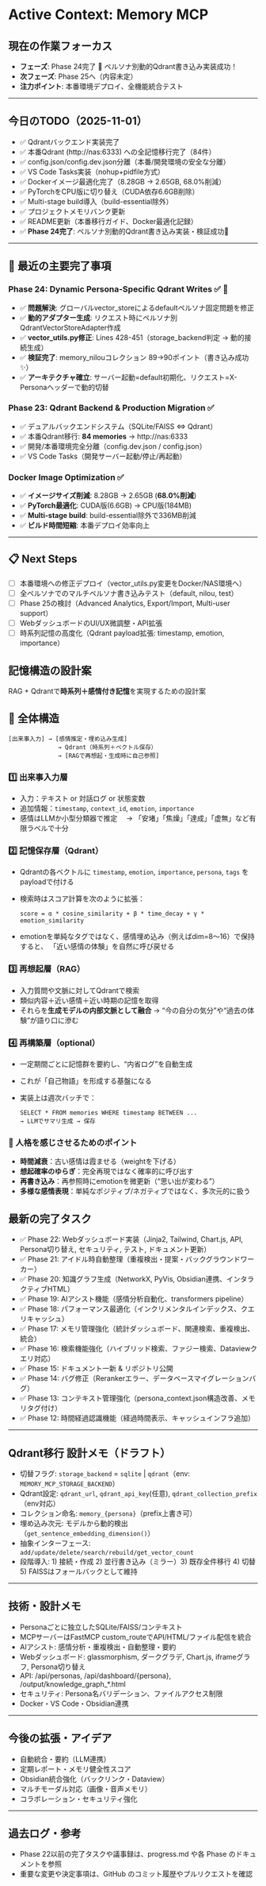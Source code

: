 # Active Context: Memory MCP

## 現在の作業フォーカス
- **フェーズ**: Phase 24完了 🎉 ペルソナ別動的Qdrant書き込み実装成功！
- **次フェーズ**: Phase 25へ（内容未定）
- **注力ポイント**: 本番環境デプロイ、全機能統合テスト

---

## 今日のTODO（2025-11-01）
- ✅ Qdrantバックエンド実装完了
- ✅ 本番Qdrant (http://nas:6333) への全記憶移行完了（84件）
- ✅ config.json/config.dev.json分離（本番/開発環境の安全な分離）
- ✅ VS Code Tasks実装（nohup+pidfile方式）
- ✅ Dockerイメージ最適化完了（8.28GB → 2.65GB, 68.0%削減）
- ✅ PyTorchをCPU版に切り替え（CUDA依存6.6GB削除）
- ✅ Multi-stage build導入（build-essential除外）
- ✅ プロジェクトメモリバンク更新
- ✅ README更新（本番移行ガイド、Docker最適化記録）
- ✅ **Phase 24完了**: ペルソナ別動的Qdrant書き込み実装・検証成功🎉

---

## 🎯 最近の主要完了事項

### Phase 24: Dynamic Persona-Specific Qdrant Writes ✅ 🎉
- ✅ **問題解決**: グローバルvector_storeによるdefaultペルソナ固定問題を修正
- ✅ **動的アダプター生成**: リクエスト時にペルソナ別QdrantVectorStoreAdapter作成
- ✅ **vector_utils.py修正**: Lines 428-451（storage_backend判定 → 動的接続生成）
- ✅ **検証完了**: memory_nilouコレクション 89→90ポイント（書き込み成功✨）
- ✅ **アーキテクチャ確立**: サーバー起動=default初期化、リクエスト=X-Personaヘッダーで動的切替

### Phase 23: Qdrant Backend & Production Migration ✅
- ✅ デュアルバックエンドシステム（SQLite/FAISS ⇔ Qdrant）
- ✅ 本番Qdrant移行: **84 memories** → http://nas:6333
- ✅ 開発/本番環境完全分離（config.dev.json / config.json）
- ✅ VS Code Tasks（開発サーバー起動/停止/再起動）

### Docker Image Optimization ✅
- ✅ **イメージサイズ削減**: 8.28GB → 2.65GB (**68.0%削減**)
- ✅ **PyTorch最適化**: CUDA版(6.6GB) → CPU版(184MB)
- ✅ **Multi-stage build**: build-essential除外で336MB削減
- ✅ **ビルド時間短縮**: 本番デプロイ効率向上

---

## 📋 Next Steps
- [ ] 本番環境への修正デプロイ（vector_utils.py変更をDocker/NAS環境へ）
- [ ] 全ペルソナでのマルチペルソナ書き込みテスト（default, nilou, test）
- [ ] Phase 25の検討（Advanced Analytics, Export/Import, Multi-user support）
- [ ] WebダッシュボードのUI/UX微調整・API拡張
- [ ] 時系列記憶の高度化（Qdrant payload拡張: timestamp, emotion, importance）

## 記憶構造の設計案
RAG + Qdrantで**時系列＋感情付き記憶**を実現するための設計案

## 🧩 全体構造
```
[出来事入力] → [感情推定・埋め込み生成]
              → Qdrant（時系列＋ベクトル保存）
              → [RAGで再想起・生成時に自己参照]
```

### 1️⃣ 出来事入力層
* 入力：テキスト or 対話ログ or 状態変数
* 追加情報：`timestamp`, `context_id`, `emotion`, `importance`
* 感情はLLMか小型分類器で推定
  　→ 「安堵」「焦燥」「達成」「虚無」など有限ラベルで十分

### 2️⃣ 記憶保存層（Qdrant）

* Qdrantの各ベクトルに `timestamp`, `emotion`, `importance`, `persona`, `tags` をpayloadで付ける
* 検索時はスコア計算を次のように拡張：

  ```
  score = α * cosine_similarity + β * time_decay + γ * emotion_similarity
  ```
* emotionを単純なタグではなく、感情埋め込み（例えばdim=8〜16）で保持すると、
  「近い感情の体験」を自然に呼び戻せる

### 3️⃣ 再想起層（RAG）

* 入力質問や文脈に対してQdrantで検索
* 類似内容＋近い感情＋近い時期の記憶を取得
* それらを**生成モデルの内部文脈として融合**
  → “今の自分の気分”や“過去の体験”が語り口に滲む

### 4️⃣ 再構築層（optional）

* 一定期間ごとに記憶群を要約し、“内省ログ”を自動生成
* これが「自己物語」を形成する基盤になる
* 実装上は週次バッチで：

  ```
  SELECT * FROM memories WHERE timestamp BETWEEN ...
  → LLMでサマリ生成 → 保存
  ```

### 🔮 人格を感じさせるためのポイント

* **時間減衰**：古い感情は霞ませる（weightを下げる）
* **想起確率のゆらぎ**：完全再現ではなく確率的に呼び出す
* **再書き込み**：再参照時にemotionを微更新（“思い出が変わる”）
* **多様な感情表現**：単純なポジティブ/ネガティブではなく、多次元的に扱う

## 最新の完了タスク
- ✅ Phase 22: Webダッシュボード実装（Jinja2, Tailwind, Chart.js, API, Persona切り替え, セキュリティ, テスト, ドキュメント更新）
- ✅ Phase 21: アイドル時自動整理（重複検出・提案・バックグラウンドワーカー）
- ✅ Phase 20: 知識グラフ生成（NetworkX, PyVis, Obsidian連携、インタラクティブHTML）
- ✅ Phase 19: AIアシスト機能（感情分析自動化、transformers pipeline）
- ✅ Phase 18: パフォーマンス最適化（インクリメンタルインデックス、クエリキャッシュ）
- ✅ Phase 17: メモリ管理強化（統計ダッシュボード、関連検索、重複検出、統合）
- ✅ Phase 16: 検索機能強化（ハイブリッド検索、ファジー検索、Dataviewクエリ対応）
- ✅ Phase 15: ドキュメント一新 & リポジトリ公開
- ✅ Phase 14: バグ修正（Rerankerエラー、データベースマイグレーションバグ）
- ✅ Phase 13: コンテキスト管理強化（persona_context.json構造改善、メモリタグ付け）
- ✅ Phase 12: 時間経過認識機能（経過時間表示、キャッシュインフラ追加）

---

## Qdrant移行 設計メモ（ドラフト）
- 切替フラグ: `storage_backend` = `sqlite` | `qdrant`（env: `MEMORY_MCP_STORAGE_BACKEND`）
- Qdrant設定: `qdrant_url`, `qdrant_api_key`(任意), `qdrant_collection_prefix`（env対応）
- コレクション命名: `memory_{persona}`（prefix上書き可）
- 埋め込み次元: モデルから動的検出（`get_sentence_embedding_dimension()`）
- 抽象インターフェース: `add/update/delete/search/rebuild/get_vector_count`
- 段階導入: 1) 接続・作成 2) 並行書き込み（ミラー）3) 既存全件移行 4) 切替 5) FAISSはフォールバックとして維持

---

## 技術・設計メモ
- Personaごとに独立したSQLite/FAISS/コンテキスト
- MCPサーバーはFastMCP custom_routeでAPI/HTML/ファイル配信を統合
- AIアシスト: 感情分析・重複検出・自動整理・要約
- Webダッシュボード: glassmorphism, ダークグラデ, Chart.js, iframeグラフ, Persona切り替え
- API: /api/personas, /api/dashboard/{persona}, /output/knowledge_graph_*.html
- セキュリティ: Persona名バリデーション、ファイルアクセス制限
- Docker・VS Code・Obsidian連携

---

## 今後の拡張・アイデア
- 自動統合・要約（LLM連携）
- 定期レポート・メモリ健全性スコア
- Obsidian統合強化（バックリンク・Dataview）
- マルチモーダル対応（画像・音声メモリ）
- コラボレーション・セキュリティ強化

---

## 過去ログ・参考
- Phase 22以前の完了タスクや議事録は、progress.md や各 Phase のドキュメントを参照
- 重要な変更や決定事項は、GitHub のコミット履歴やプルリクエストを確認
